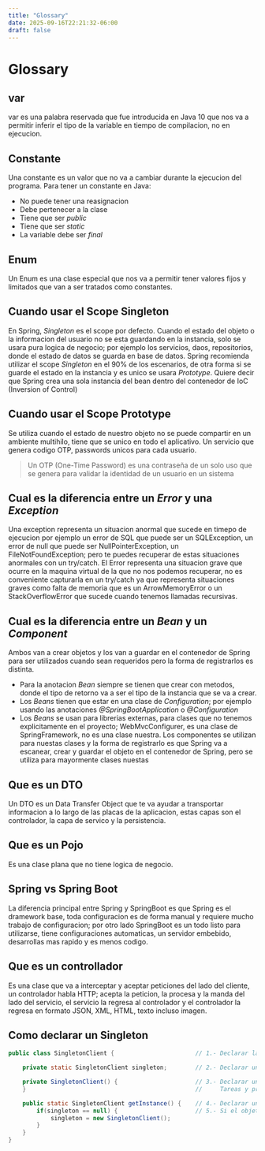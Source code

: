 ```yaml
---
title: "Glossary"
date: 2025-09-16T22:21:32-06:00
draft: false
---
```



# Glossary

## var
var es una palabra reservada que fue introducida en Java 10 que nos va a permitir inferir el tipo de la variable en tiempo de compilacion, no en ejecucion.

## Constante
Una constante es un valor que no va a cambiar durante la ejecucion del programa. Para tener un constante en Java:
* No puede tener una reasignacion
* Debe pertenecer a la clase
* Tiene que ser _public_
* Tiene que ser _static_
* La variable debe ser _final_

## Enum
Un Enum es una clase especial que nos va a permitir tener valores fijos y limitados que van a ser tratados como constantes.

## Cuando usar el Scope Singleton
En Spring, _Singleton_ es el scope por defecto. Cuando el estado del objeto o la informacion del usuario no se esta guardando en la instancia, solo se usara pura logica de negocio; por ejemplo los servicios, daos, repositorios, donde el estado de datos se guarda en base de datos. Spring recomienda utilizar el scope _Singleton_ en el 90% de los escenarios, de otra forma si se guarde el estado en la instancia y es unico se usara _Prototype_. Quiere decir que Spring crea una sola instancia del bean dentro del contenedor de IoC (Inversion of Control)

## Cuando usar el Scope Prototype
Se utiliza cuando el estado de nuestro objeto no se puede compartir en un ambiente multihilo, tiene que se unico en todo el aplicativo. Un servicio que genera codigo OTP, passwords unicos para cada usuario.

> Un OTP (One-Time Password) es una contraseña de un solo uso que se genera para validar la identidad de un usuario en un sistema

## Cual es la diferencia entre un _Error_ y una _Exception_
Una exception representa un situacion anormal que sucede en timepo de ejecucion por ejemplo un error de SQL que puede ser un SQLException, un error de null que puede ser NullPointerException, un FileNotFoundException; pero te puedes recuperar de estas situaciones anormales con un try/catch.
El Error representa una situacion grave que ocurre en la maquina virtual de la que no nos podemos recuperar, no es conveniente capturarla en un try/catch ya que representa situaciones graves como falta de memoria que es un ArrowMemoryError o un StackOverflowError que sucede cuando tenemos llamadas recursivas.

## Cual es la diferencia entre un _Bean_ y un _Component_
Ambos van a crear objetos y los van a guardar en el contenedor de Spring para ser utilizados cuando sean requeridos pero la forma de registrarlos es distinta.
* Para la anotacion _Bean_ siempre se tienen que crear con metodos, donde el tipo de retorno va a ser el tipo de la instancia que se va a crear.
* Los _Beans_ tienen que estar en una clase de _Configuration_; por ejemplo usando las anotaciones _@SpringBootApplication_ o _@Configuration_
* Los _Beans_ se usan para librerias externas, para clases que no tenemos explicitamente en el proyecto; WebMvcConfigurer, es una clase de SpringFramework, no es una clase nuestra.
Los componentes se utilizan para nuestas clases y la forma de registrarlo es que Spring va a escanear, crear y guardar el objeto en el contenedor de Spring, pero se utiliza para mayormente clases nuestas

## Que es un DTO
Un DTO es un Data Transfer Object que te va ayudar a transportar informacion a lo largo de las placas de la aplicacion, estas capas son el controlador, la capa de servico y la persistencia.

## Que es un Pojo
Es una clase plana que no tiene logica de negocio.

## Spring vs Spring Boot
La diferencia principal entre Spring y SpringBoot es que Spring es el dramework base, toda configuracion es de forma manual y requiere mucho trabajo de configuracion; por otro lado SpringBoot es un todo listo para utilizarse, tiene configuraciones automaticas, un servidor embebido, desarrollas mas rapido y es menos codigo.

## Que es un controllador
Es una clase que va a interceptar y aceptar peticiones del lado del cliente, un controlador habla HTTP; acepta la peticion, la procesa y la manda del lado del servicio, el servicio la regresa al controlador y el controlador la regresa en formato JSON, XML, HTML, texto incluso imagen.

## Como declarar un Singleton
```java
public class SingletonClient {                       // 1.- Declarar la clase que queremos hacer Singleton

    private static SingletonClient singleton;        // 2.- Declarar una variable del mismo tipo que la clase, private y static

    private SingletonClient() {                      // 3.- Declarar un contructor private
    }                                                //     Tareas y procesos en el contructor

    public static SingletonClient getInstance() {    // 4.- Declarar un metodo para devolver la instancia
        if(singleton == null) {                      // 5.- Si el objeto no existe vamos a crearlo
            singleton = new SingletonClient();
        }
    }
}
```

